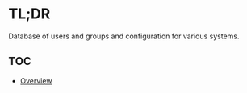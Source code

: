 # TL;DR

Database of users and groups and configuration for various systems.

## TOC

* [Overview](./doc/explanation/Overview.md)
